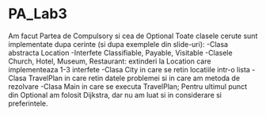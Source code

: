 # PA_Lab3
Am facut Partea de Compulsory si cea de Optional
Toate clasele cerute sunt implementate dupa cerinte (si dupa exemplele din slide-uri):
  -Clasa abstracta Location
  -Interfete Classifiable, Payable, Visitable
  -Clasele Church, Hotel, Museum, Restaurant: extinderi la Location care implementeaza 1-3 interfete
  -Clasa City in care se retin locatiile intr-o lista
  -Clasa TravelPlan in care retin datele problemei si in care am metoda de rezolvare
  -Clasa Main in care se executa TravelPlan;
Pentru ultimul punct din Optional am folosit Dijkstra, dar nu am luat si in considerare si preferintele.

